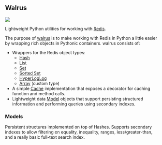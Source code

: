 ## Walrus

![](http://media.charlesleifer.com/blog/photos/p1420698394.77.jpg)

Lightweight Python utilities for working with [Redis](http://redis.io).

The purpose of [walrus](https://github.com/coleifer/walrus) is to make working with Redis in Python a little easier by wrapping rich objects in Pythonic containers. walrus consists of:

* Wrappers for the Redis object types:
    * [Hash](https://walrus.readthedocs.org/en/latest/containers.html#hashes)
    * [List](https://walrus.readthedocs.org/en/latest/containers.html#lists)
    * [Set](https://walrus.readthedocs.org/en/latest/containers.html#sets)
    * [Sorted Set](https://walrus.readthedocs.org/en/latest/containers.html#sorted-sets-zset)
    * [HyperLogLog](https://walrus.readthedocs.org/en/latest/containers.html#hyperloglog)
    * [Array](https://walrus.readthedocs.org/en/latest/containers.html#arrays) (custom type)
* A simple [Cache](https://walrus.readthedocs.org/en/latest/cache.html) implementation that exposes a decorator for caching function and method calls.
* Lightweight data [Model](https://walrus.readthedocs.org/en/latest/models.html) objects that support persisting structured information and performing queries using secondary indexes.

### Models

Persistent structures implemented on top of Hashes. Supports secondary indexes to allow filtering on equality, inequality, ranges, less/greater-than, and a really basic full-text search index.
